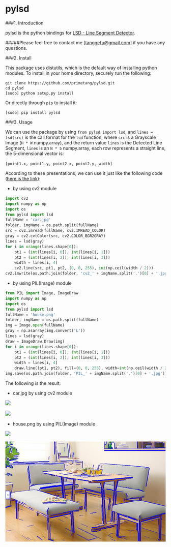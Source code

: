 pylsd
=============

###1. Introduction

pylsd is the python bindings for [LSD - Line Segment Detector](http://www.ipol.im/pub/art/2012/gjmr-lsd/).

#####Please feel free to contact me [tanggefu@gmail.com] if you have any questions.

###2. Install

This package uses distutils, which is the default way of installing python modules. To install in your home directory, securely run the following:
```
git clone https://github.com/primetang/pylsd.git
cd pylsd
[sudo] python setup.py install
```

Or directly through `pip` to install it:
```
[sudo] pip install pylsd
```

###3. Usage

We can use the package by using `from pylsd import lsd`, and `lines = lsd(src)` is the call format for the `lsd` function, where `src` is a Grayscale Image (`H * W` numpy.array), and the return value `lines` is the Detected Line Segment, `lines` is an `N * 5` numpy.array, each row represents a straight line, the 5-dimensional vector is:

`[point1.x, point1.y, point2.x, point2.y, width]`


According to these presentations, we can use it just like the following code ([here is the link](https://github.com/primetang/pylsd/tree/master/example)):

* by using cv2 module

```python
import cv2
import numpy as np
import os
from pylsd import lsd
fullName = 'car.jpg'
folder, imgName = os.path.split(fullName)
src = cv2.imread(fullName, cv2.IMREAD_COLOR)
gray = cv2.cvtColor(src, cv2.COLOR_BGR2GRAY)
lines = lsd(gray)
for i in xrange(lines.shape[0]):
    pt1 = (int(lines[i, 0]), int(lines[i, 1]))
    pt2 = (int(lines[i, 2]), int(lines[i, 3]))
    width = lines[i, 4]
    cv2.line(src, pt1, pt2, (0, 0, 255), int(np.ceil(width / 2)))
cv2.imwrite(os.path.join(folder, 'cv2_' + imgName.split('.')[0] + '.jpg'), src)
```

* by using PIL(Image) module

```python
from PIL import Image, ImageDraw
import numpy as np
import os
from pylsd import lsd
fullName = 'house.png'
folder, imgName = os.path.split(fullName)
img = Image.open(fullName)
gray = np.asarray(img.convert('L'))
lines = lsd(gray)
draw = ImageDraw.Draw(img)
for i in xrange(lines.shape[0]):
    pt1 = (int(lines[i, 0]), int(lines[i, 1]))
    pt2 = (int(lines[i, 2]), int(lines[i, 3]))
    width = lines[i, 4]
    draw.line((pt1, pt2), fill=(0, 0, 255), width=int(np.ceil(width / 2)))
img.save(os.path.join(folder, 'PIL_' + imgName.split('.')[0] + '.jpg'))
```

The following is the result:

* car.jpg by using cv2 module

![](https://github.com/primetang/pylsd/blob/master/example/car.jpg)

![](https://github.com/primetang/pylsd/blob/master/example/cv2_car.jpg)

* house.png by using PIL(Image) module

![](https://github.com/primetang/pylsd/blob/master/example/house.png)

![](https://github.com/primetang/pylsd/blob/master/example/PIL_house.jpg)
